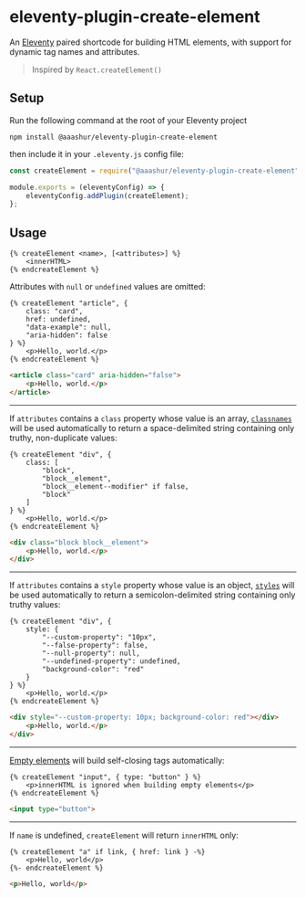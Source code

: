 # eleventy-plugin-create-element

An [Eleventy](https://11ty.dev/) paired shortcode for building HTML elements, with support for dynamic tag names and attributes.

> Inspired by `React.createElement()`

## Setup

Run the following command at the root of your Eleventy project

```shell
npm install @aaashur/eleventy-plugin-create-element
```

then include it in your `.eleventy.js` config file:

```javascript
const createElement = require("@aaashur/eleventy-plugin-create-element");

module.exports = (eleventyConfig) => {
    eleventyConfig.addPlugin(createElement);
};
```

## Usage

```njk
{% createElement <name>, [<attributes>] %}
    <innerHTML>
{% endcreateElement %}
```

Attributes with `null` or `undefined` values are omitted:

```njk
{% createElement "article", {
    class: "card",
    href: undefined,
    "data-example": null,
    "aria-hidden": false
} %}
    <p>Hello, world.</p>
{% endcreateElement %}
```

```html
<article class="card" aria-hidden="false">
    <p>Hello, world.</p>
</article>
```

---

If `attributes` contains a `class` property whose value is an array, [`classnames`](https://www.npmjs.com/package/@aaashur/eleventy-plugin-classnames) will be used automatically to return a space-delimited string containing only truthy, non-duplicate values:

```njk
{% createElement "div", {
    class: [
        "block",
        "block__element",
        "block__element--modifier" if false,
        "block"
    ]
} %}
    <p>Hello, world.</p>
{% endcreateElement %}
```

```html
<div class="block block__element">
    <p>Hello, world.</p>
</div>
```

---

If `attributes` contains a `style` property whose value is an object, [`styles`](https://www.npmjs.com/package/@aaashur/eleventy-plugin-styles) will be used automatically to return a semicolon-delimited string containing only truthy values:

```njk
{% createElement "div", {
    style: {
        "--custom-property": "10px",
        "--false-property": false,
        "--null-property": null,
        "--undefined-property": undefined,
        "background-color": "red"
    }
} %}
    <p>Hello, world.</p>
{% endcreateElement %}
```

```html
<div style="--custom-property: 10px; background-color: red"></div>
    <p>Hello, world.</p>
</div>
```

---

[Empty elements](https://developer.mozilla.org/en-US/docs/Glossary/empty_element) will build self-closing tags automatically:

```njk
{% createElement "input", { type: "button" } %}
    <p>innerHTML is ignored when building empty elements</p>
{% endcreateElement %}
```

```html
<input type="button">
```

---

If `name` is undefined, `createElement` will return `innerHTML` only:

```njk
{% createElement "a" if link, { href: link } -%}
    <p>Hello, world</p>
{%- endcreateElement %}
```

```html
<p>Hello, world</p>
```

